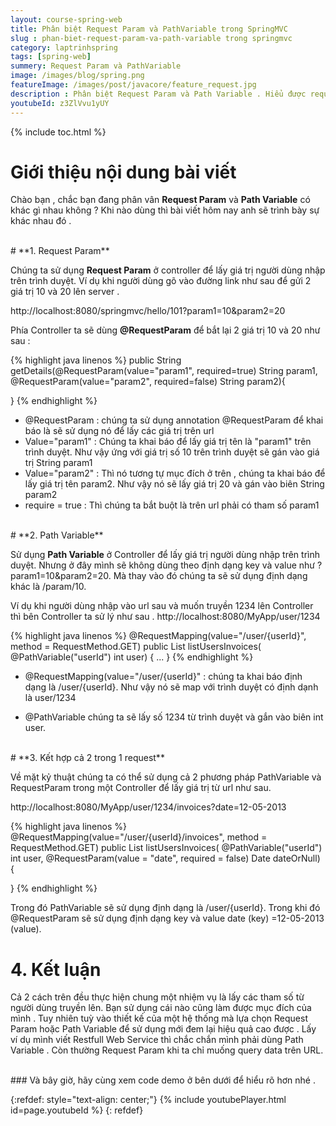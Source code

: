 ```yaml
---
layout: course-spring-web
title: Phân biệt Request Param và PathVariable trong SpringMVC
slug : phan-biet-request-param-va-path-variable trong springmvc
category: laptrinhspring
tags: [spring-web]
summery: Request Param và PathVariable
image: /images/blog/spring.png
featureImage: /images/post/javacore/feature_request.jpg
description : Phân biệt Request Param và Path Variable . Hiểu được request param là gì?, hiểu được path variable là gì? Hướng dẫn cách sử dụng Request Parame và Path Variable trong lập trình spring. Các kết hợp cả 2 cách vào trong lập trình.
youtubeId: z3ZlVvu1yUY
---
```


{% include toc.html %}

# **Giới thiệu nội dung bài viết**

Chào bạn , chắc bạn đang phân vân <b>Request Param</b> và <b>Path Variable</b> có khác gì nhau không ? Khi nào dùng thì bài viết hôm nay
anh sẽ trình bày sự khác nhau đó .

<br>
# **1. Request Param**

Chúng ta sử dụng <b>Request Param</b> ở controller để lấy giá trị người dùng nhập trên trình duyệt. Ví dụ khi người dùng gõ vào đường link như sau để gửi 2 giá trị 10 và 20 lên server .

http://localhost:8080/springmvc/hello/101?param1=10&param2=20

Phía Controller ta sẽ dùng <b>@RequestParam</b> để bắt lại 2 giá trị 10 và 20 như sau :

{% highlight java linenos %}
public String getDetails(@RequestParam(value="param1", required=true) String param1, @RequestParam(value="param2", required=false) String param2){

}
{% endhighlight %}

- @RequestParam : chúng ta sử dụng annotation @RequestParam để khai báo là sẽ sử dụng nó để lấy các giá trị trên url
- Value="param1" : Chúng ta khai báo để lấy giá trị tên là "param1" trên trình duyệt. Như vậy ứng với giá trị số 10 trên trình duyệt sẽ gán vào giá trị String param1
- Value="param2" : Thì nó tương tự mục đích ở trên , chúng ta khai báo để lấy giá trị tên param2. Như vậy nó sẽ lấy giá trị 20 và gán vào biên String param2
- require = true : Thì chúng ta bắt buột là trên url phải có tham số param1

<br>
# **2. Path Variable**

Sử dụng <b>Path Variable</b> ở Controller để lấy giá trị người dùng nhập trên trình duyệt. Nhưng ở đây mình sẽ không dùng theo định dạng key và value như ?param1=10&param2=20. Mà thay vào đó chúng ta sẽ sử dụng định dạng khác là /param/10.

Ví dụ khi người dùng nhập vào url sau và muốn truyền 1234 lên Controller thì bên Controller ta sử lý như sau .
http://localhost:8080/MyApp/user/1234

{% highlight java linenos %}
@RequestMapping(value="/user/{userId}", method = RequestMethod.GET)
public List<Invoice> listUsersInvoices(
            @PathVariable("userId") int user) {
  ...
}
{% endhighlight %}

- @RequestMapping(value="/user/{userId}" : chúng ta khai báo định dạng là /user/{userId}. Như vậy nó sẽ map với trình duyệt có định dạnh là user/1234

- @PathVariable chúng ta sẽ lấy số 1234 từ trình duyệt và gắn vào biên int user.

<br>
# **3. Kết hợp cả 2 trong 1 request**

Về mặt kỷ thuật chúng ta có thể sử dụng cả 2 phương pháp PathVariable và RequestParam trong một Controller để lấy giá trị từ url như sau.

http://localhost:8080/MyApp/user/1234/invoices?date=12-05-2013

{% highlight java linenos %}
@RequestMapping(value="/user/{userId}/invoices", method = RequestMethod.GET)
public List<Invoice> listUsersInvoices(
            @PathVariable("userId") int user,
            @RequestParam(value = "date", required = false) Date dateOrNull) {

}
{% endhighlight %}

Trong đó PathVariable sẽ sử dụng định dạng là /user/{userId}. Trong khi đó @RequestParam sẽ sử dụng định dạng key và value date (key) =12-05-2013 (value).
<br>
# **4. Kết luận**

Cả 2 cách trên đều thực hiện chung một nhiệm vụ là lấy các tham số từ người dùng truyền lên. Bạn sử dụng cái nào cũng làm được
mục đích của mình . Tuy nhiên tuỳ vào thiết kế của một hệ thống mà lựa chọn Request Param hoặc  Path Variable để sử dụng mới đem lại
hiệu quả cao được . Lấy ví dụ mình viết Restfull Web Service thì chắc chắn mình phải dùng Path Variable . Còn thường Request Param khi ta chỉ muống
query data trên URL.

<br>
### Và bây giờ, hãy cùng xem code demo ở bên dưới để hiểu rõ hơn nhé .

{:refdef: style="text-align: center;"}
{% include youtubePlayer.html id=page.youtubeId %}
{: refdef}
